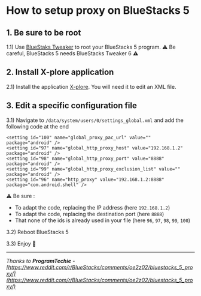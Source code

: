 # How to setup **proxy** on **BlueStacks 5**

## 1. Be sure to be root
1.1) Use [BlueStaks Tweaker](https://bstweaker.tk/) to root your BlueStacks 5 program.
⚠ Be careful, BlueStacks 5 needs BlueStacks Tweaker 6 ⚠

## 2. Install **X-plore** application

2.1) Install the application [X-plore](https://x-plore-file-manager.fr.uptodown.com/android). You will need it to edit an XML file.

## 3. Edit a specific configuration file

3.1) Navigate to `/data/system/users/0/settings_global.xml` and add the following code at the end

```
<setting id="100" name="global_proxy_pac_url" value="" package="android" />
<setting id="97" name="global_http_proxy_host" value="192.168.1.2" package="android" />
<setting id="98" name="global_http_proxy_port" value="8888" package="android" />
<setting id="99" name="global_http_proxy_exclusion_list" value="" package="android" />
<setting id="96" name="http_proxy" value="192.168.1.2:8888" package="com.android.shell" />
```
⚠ Be sure :
- To adapt the code, replacing the IP address (here `192.168.1.2`)
- To adapt the code, replacing the destination port (here `8888`)
- That none of the ids is already used in your file (here `96`, `97`, `98`, `99`, `100`)

3.2) Reboot BlueStacks 5

3.3) Enjoy 🎉

---

*Thanks to **ProgramTechie** - [https://www.reddit.com/r/BlueStacks/comments/oe2z02/bluestacks_5_proxy/](https://www.reddit.com/r/BlueStacks/comments/oe2z02/bluestacks_5_proxy/)*